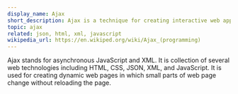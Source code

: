 ```yaml
---
display_name: Ajax
short_description: Ajax is a technique for creating interactive web applications.
topic: ajax
related: json, html, xml, javascript
wikipedia_url: https://en.wikiped.org/wiki/Ajax_(programming)
---
```

Ajax stands for asynchronous JavaScript and XML. It is collection of several web technologies including HTML, CSS, JSON, XML, and JavaScript. It is used for creating dynamic web pages in which small parts of web page change without reloading the page.

